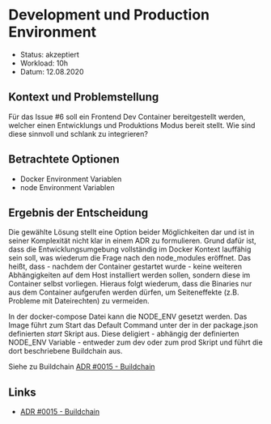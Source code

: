 # Development und Production Environment

* Status: akzeptiert
* Workload: 10h
* Datum: 12.08.2020

## Kontext und Problemstellung

Für das Issue #6 soll ein Frontend Dev Container bereitgestellt werden, welcher einen Entwicklungs und Produktions Modus bereit stellt. Wie sind diese sinnvoll und schlank zu integrieren?

## Betrachtete Optionen

* Docker Environment Variablen
* node Environment Variablen

## Ergebnis der Entscheidung

Die gewählte Lösung stellt eine Option beider Möglichkeiten dar und ist in seiner Komplexität nicht klar in einem ADR zu formulieren. Grund dafür ist, dass die Entwicklungsumgebung vollständig im Docker Kontext lauffähig sein soll, was wiederum die Frage nach den node_modules eröffnet. Das heißt, dass - nachdem der Container gestartet wurde - keine weiteren Abhängigkeiten auf dem Host installiert werden sollen, sondern diese im Container selbst vorliegen. Hieraus folgt wiederum, dass die Binaries nur aus dem Container aufgerufen werden dürfen, um Seiteneffekte (z.B. Probleme mit Dateirechten) zu vermeiden.

In der docker-compose Datei kann die NODE_ENV gesetzt werden. Das Image führt zum Start das Default Command unter der in der package.json definierten _start_ Skript aus. Diese deligiert - abhängig der definierten NODE_ENV Variable - entweder zum dev oder zum prod Skript und führt die dort beschriebene Buildchain aus.

Siehe zu Buildchain [ADR #0015 - Buildchain](0015-feature-6-buildchain.md)

## Links

* [ADR #0015 - Buildchain](0015-feature-6-buildchain.md)